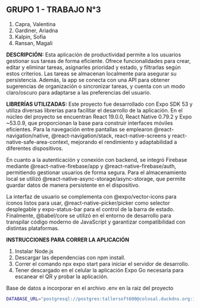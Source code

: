 **GRUPO 1 - TRABAJO N°3**
--
1. Capra, Valentina
2. Gardiner, Ariadna
3. Kalpin, Sofia
4. Ransan, Magali


**DESCRIPCIÓN:**
Esta aplicación de productividad permite a los usuarios gestionar sus tareas de forma eficiente. Ofrece funcionalidades para crear, editar y eliminar tareas, asignarles prioridad y estado, y filtrarlas según estos criterios. Las tareas se almacenan localmente para asegurar su persistencia. Además, la app se conecta con una API para obtener sugerencias de organización o sincronizar tareas, y cuenta con un modo claro/oscuro para adaptarse a las preferencias del usuario.


**LIBRERÍAS UTILIZADAS:**
Este proyecto fue desarrollado con Expo SDK 53 y utiliza diversas librerías para facilitar el desarrollo de la aplicación. En el núcleo del proyecto se encuentran React 19.0.0, React Native 0.79.2 y Expo ~53.0.9, que proporcionan la base para construir interfaces móviles eficientes. Para la navegación entre pantallas se emplearon @react-navigation/native, @react-navigation/stack, react-native-screens y react-native-safe-area-context, mejorando el rendimiento y adaptabilidad a diferentes dispositivos.

En cuanto a la autenticación y conexión con backend, se integró Firebase mediante @react-native-firebase/app y @react-native-firebase/auth, permitiendo gestionar usuarios de forma segura. Para el almacenamiento local se utilizó @react-native-async-storage/async-storage, que permite guardar datos de manera persistente en el dispositivo.

La interfaz de usuario se complementa con @expo/vector-icons para íconos listos para usar, @react-native-picker/picker como selector desplegable y expo-status-bar para el control de la barra de estado. Finalmente, @babel/core se utilizó en el entorno de desarrollo para transpilar código moderno de JavaScript y garantizar compatibilidad con distintas plataformas.

**INSTRUCCIONES PARA CORRER LA APLICACIÓN**
1. Instalar Node.js
2. Descargar las dependencias con npm install.
3. Correr el comando npx expo start para iniciar el servidor de desarrollo.
4. Tener descargado en el celular la aplicación Expo Go necesaria para escanear el QR y probar la aplicación.

Base de datos a incorporar en el archivo .env en la raiz del proyecto
```bash
DATABASE_URL="postgresql://postgres:tallersoft600@colosal.duckdns.org:14998/S31-viginet?schema=public"
```
